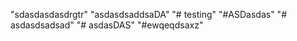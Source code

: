 "sdasdasdasdrgtr" 
"asdasdsaddsaDA" 
"# testing" 
"#ASDasdas" 
"# asdasdsadsad" 
"# asdasDAS" 
"#ewqeqdsaxz" 
